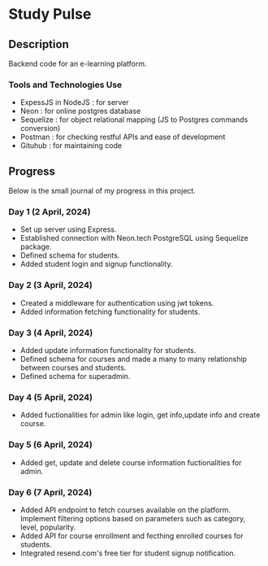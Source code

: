 # Study Pulse

## Description
Backend code for an e-learning platform.

### Tools and Technologies Use
- ExpessJS in NodeJS : for server
- Neon : for online postgres database
- Sequelize : for object relational mapping (JS to Postgres commands conversion)
- Postman : for checking restful APIs and ease of development
- Gituhub : for maintaining code

## Progress 
Below is the small journal of my progress in this project.

### Day 1 (2 April, 2024)
- Set up server using Express.
- Established connection with Neon.tech PostgreSQL using Sequelize package.
- Defined schema for students.
- Added student login and signup functionality.

### Day 2 (3 April, 2024)
- Created a middleware for authentication using jwt tokens.
- Added information fetching functionality for students.

### Day 3 (4 April, 2024)
- Added update information functionality for students.
- Defined schema for courses and made a many to many relationship between courses and students.
- Defined schema for superadmin. 

### Day 4 (5 April, 2024)
- Added fuctionalities for admin like login, get info,update info and create course.

### Day 5 (6 April, 2024)
- Added get, update and delete course information fuctionalities for admin.

### Day 6 (7 April, 2024)
- Added API endpoint to fetch courses available on the platform. Implement filtering options based on parameters such as category, level, popularity.
- Added API for course enrollment and fecthing enrolled courses for students. 
- Integrated resend.com's free tier for student signup notification.